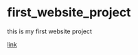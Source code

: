 # first_website_project
this is my first website project


<a href="https://medurla.com/" target="_blank">link</a>

